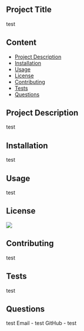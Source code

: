 
## Project Title 
test

## Content
- [Project Description](#Project-Description)
- [Installation](#Installation)
- [Usage](#Usage)
- [License](#License)
- [Contributing](#Contributing)
- [Tests](#Tests)
- [Questions](#Questions)

## Project Description
test

## Installation
test

## Usage
test

## License
[<img src = "https://img.shields.io/badge/license-MIT-yellow">](https://opensource.org/licenses/MIT)

## Contributing
test

## Tests
test

## Questions
test
Email - test
GitHub - test
